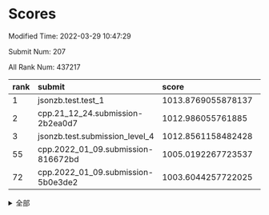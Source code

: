 # Scores

Modified Time: 2022-03-29 10:47:29

Submit Num: 207

All Rank Num: 437217

| rank |               submit               |       score        |       sigma        | pk_num |
| :--- | :--------------------------------- | :----------------- | :----------------- | :----- |
| 1    | jsonzb.test.test_1                 | 1013.8769055878137 | 0.8390432805037367 | 8450   |
| 2    | cpp.21_12_24.submission-2b2ea0d7   | 1012.986055761885  | 0.7954932100963119 | 8454   |
| 3    | jsonzb.test.submission_level_4     | 1012.8561158482428 | 0.8253265252819255 | 8448   |
| 55   | cpp.2022_01_09.submission-816672bd | 1005.0192267723537 | 0.7158969225696761 | 8445   |
| 72   | cpp.2022_01_09.submission-5b0e3de2 | 1003.6044257722025 | 0.7127824557464405 | 8442   |


<details>
<summary>全部</summary>

| rank |                 submit                 |       score        |       sigma        | pk_num |
| :--- | :------------------------------------- | :----------------- | :----------------- | :----- |
| 1    | jsonzb.test.test_1                     | 1013.8769055878137 | 0.8390432805037367 | 8450   |
| 2    | cpp.21_12_24.submission-2b2ea0d7       | 1012.986055761885  | 0.7954932100963119 | 8454   |
| 3    | jsonzb.test.submission_level_4         | 1012.8561158482428 | 0.8253265252819255 | 8448   |
| 4    | gobigger.level_3.submission_level_3_8  | 1011.7948506701134 | 0.7837367441176566 | 8445   |
| 5    | gobigger.level_3.submission_level_3_3  | 1011.7685261239748 | 0.7994039538184606 | 8452   |
| 6    | gobigger.level_3.submission_level_3_25 | 1011.5414476727797 | 0.7784250206435579 | 8447   |
| 7    | gobigger.level_3.submission_level_3_16 | 1011.1273210709826 | 0.7690911381429097 | 8445   |
| 8    | gobigger.level_3.submission_level_3_37 | 1011.0291723355266 | 0.7638650886863744 | 8454   |
| 9    | gobigger.level_3.submission_level_3_43 | 1010.9987783011715 | 0.7935895607243344 | 8448   |
| 10   | gobigger.level_3.submission_level_3_17 | 1010.9454605925322 | 0.7628059546105709 | 8452   |
| 11   | gobigger.level_3.submission_level_3_22 | 1010.9127457411898 | 0.7519331912783317 | 8446   |
| 12   | gobigger.level_3.submission_level_3_40 | 1010.8610475658052 | 0.7931428916248858 | 8447   |
| 13   | gobigger.level_3.submission_level_3_47 | 1010.8047775783047 | 0.7688933166396485 | 8446   |
| 14   | gobigger.level_3.submission_level_3_31 | 1010.7440140882694 | 0.7652068878354521 | 8452   |
| 15   | gobigger.level_3.submission_level_3_24 | 1010.5800386259192 | 0.7521320366449005 | 8447   |
| 16   | gobigger.level_3.submission_level_3_15 | 1010.5761141944238 | 0.7473858522962414 | 8451   |
| 17   | gobigger.level_3.submission_level_3_18 | 1010.5676598363601 | 0.7415576589685782 | 8448   |
| 18   | gobigger.level_3.submission_level_3_42 | 1010.5594696555291 | 0.7804404132717258 | 8446   |
| 19   | gobigger.level_3.submission_level_3_34 | 1010.5172135811023 | 0.7822488594543199 | 8451   |
| 20   | gobigger.level_3.submission_level_3_48 | 1010.4878870494937 | 0.7730762726240435 | 8450   |
| 21   | gobigger.level_3.submission_level_3_20 | 1010.4496297977907 | 0.7692945585747754 | 8450   |
| 22   | gobigger.level_3.submission_level_3_11 | 1010.3316987521181 | 0.7588091464921235 | 8447   |
| 23   | gobigger.level_3.submission_level_3_6  | 1010.2819314371498 | 0.815321126105022  | 8446   |
| 24   | gobigger.level_3.submission_level_3_46 | 1010.2438104082361 | 0.765113488570699  | 8450   |
| 25   | gobigger.level_3.submission_level_3_14 | 1010.2326919003884 | 0.7641262409383566 | 8452   |
| 26   | gobigger.level_3.submission_level_3_12 | 1010.1803239865776 | 0.7827798119829976 | 8449   |
| 27   | gobigger.level_3.submission_level_3_5  | 1010.1276074531431 | 0.7541860260452223 | 8450   |
| 28   | gobigger.level_3.submission_level_3_29 | 1010.111363206786  | 0.7517655520233872 | 8445   |
| 29   | gobigger.level_3.submission_level_3_44 | 1010.1113240935343 | 0.7492009149667952 | 8445   |
| 30   | gobigger.level_3.submission_level_3_0  | 1009.9335069560971 | 0.7563968129579587 | 8452   |
| 31   | gobigger.level_3.submission_level_3_13 | 1009.9151997667192 | 0.7849161106492692 | 8443   |
| 32   | gobigger.level_3.submission_level_3_27 | 1009.8941946095221 | 0.7694534650384662 | 8453   |
| 33   | gobigger.level_3.submission_level_3_9  | 1009.8057413877613 | 0.7693744108310175 | 8446   |
| 34   | gobigger.level_3.submission_level_3_28 | 1009.7913737092495 | 0.7507767977330321 | 8449   |
| 35   | gobigger.level_3.submission_level_3_30 | 1009.7714657458442 | 0.7488415688354547 | 8447   |
| 36   | gobigger.level_3.submission_level_3_45 | 1009.7480397634939 | 0.7622471065618874 | 8439   |
| 37   | gobigger.level_3.submission_level_3_4  | 1009.7396784912593 | 0.7697141854054284 | 8452   |
| 38   | gobigger.level_3.submission_level_3_19 | 1009.6357002488215 | 0.7554410610925272 | 8451   |
| 39   | gobigger.level_3.submission_level_3_39 | 1009.6172332816072 | 0.7335654909041002 | 8452   |
| 40   | gobigger.level_3.submission_level_3_10 | 1009.5701767338696 | 0.7643197770608308 | 8447   |
| 41   | gobigger.level_3.submission_level_3_41 | 1009.4682302599073 | 0.741006448271893  | 8447   |
| 42   | gobigger.level_3.submission_level_3_1  | 1009.3900387004275 | 0.7559818607137921 | 8449   |
| 43   | gobigger.level_3.submission_level_3_33 | 1009.3548046262761 | 0.7456567422922069 | 8447   |
| 44   | gobigger.level_3.submission_level_3_2  | 1009.3171448369478 | 0.7410943032352797 | 8451   |
| 45   | gobigger.level_3.submission_level_3_7  | 1009.0828028375489 | 0.7683449762458053 | 8447   |
| 46   | gobigger.level_3.submission_level_3_32 | 1008.9338745143558 | 0.7511659423706857 | 8448   |
| 47   | gobigger.level_3.submission_level_3_23 | 1008.9025664597917 | 0.7442401530700539 | 8441   |
| 48   | gobigger.level_3.submission_level_3_35 | 1008.7766875609695 | 0.7400860398462078 | 8453   |
| 49   | gobigger.level_3.submission_level_3_49 | 1008.6884118771477 | 0.7331885451202584 | 8448   |
| 50   | gobigger.level_3.submission_level_3_38 | 1008.4123410788329 | 0.7271331992435659 | 8451   |
| 51   | gobigger.level_3.submission_level_3_26 | 1008.3652396910801 | 0.7458076289299882 | 8452   |
| 52   | gobigger.level_3.submission_level_3_36 | 1008.2687235393107 | 0.7264794503074009 | 8447   |
| 53   | gobigger.level_3.submission_level_3_21 | 1007.6538039001275 | 0.7437459779982124 | 8449   |
| 54   | gobigger.level_1.submission_level_1_1  | 1005.1220450123861 | 0.7166311857317914 | 8451   |
| 55   | cpp.2022_01_09.submission-816672bd     | 1005.0192267723537 | 0.7158969225696761 | 8445   |
| 56   | gobigger.level_1.submission_level_1_42 | 1004.8126677665883 | 0.7111100954122078 | 8447   |
| 57   | gobigger.level_1.submission_level_1_37 | 1004.3854699597066 | 0.7091429562711035 | 8449   |
| 58   | gobigger.level_1.submission_level_1_43 | 1004.2572875241931 | 0.7090790471578429 | 8451   |
| 59   | gobigger.level_1.submission_level_1_0  | 1004.1988374231223 | 0.7082805652321658 | 8450   |
| 60   | gobigger.level_1.submission_level_1_47 | 1004.1424600769548 | 0.7275434415061871 | 8448   |
| 61   | gobigger.level_1.submission_level_1_24 | 1004.1295674214745 | 0.727061000096264  | 8450   |
| 62   | gobigger.level_1.submission_level_1_48 | 1004.0355439757355 | 0.718846859734384  | 8454   |
| 63   | gobigger.level_1.submission_level_1_41 | 1003.8315559190972 | 0.7236169816168259 | 8450   |
| 64   | gobigger.level_1.submission_level_1_45 | 1003.8134817091004 | 0.7192532412777128 | 8449   |
| 65   | gobigger.level_1.submission_level_1_4  | 1003.7800443944428 | 0.7201644435351446 | 8453   |
| 66   | gobigger.level_1.submission_level_1_23 | 1003.7460868131006 | 0.7228808648804196 | 8448   |
| 67   | gobigger.level_1.submission_level_1_13 | 1003.7442753737981 | 0.7178537766810708 | 8450   |
| 68   | gobigger.level_1.submission_level_1_46 | 1003.7234724510242 | 0.7150236430977855 | 8449   |
| 69   | gobigger.level_1.submission_level_1_49 | 1003.6984808598394 | 0.711939924320891  | 8444   |
| 70   | gobigger.level_1.submission_level_1_25 | 1003.6791365087175 | 0.709731919752695  | 8448   |
| 71   | gobigger.level_1.submission_level_1_44 | 1003.6392061239715 | 0.7069023165669456 | 8447   |
| 72   | cpp.2022_01_09.submission-5b0e3de2     | 1003.6044257722025 | 0.7127824557464405 | 8442   |
| 73   | gobigger.level_1.submission_level_1_21 | 1003.5887552205751 | 0.7112977471692302 | 8446   |
| 74   | gobigger.level_1.submission_level_1_6  | 1003.5005974792307 | 0.712502201231206  | 8445   |
| 75   | gobigger.level_1.submission_level_1_34 | 1003.4532194613246 | 0.7142750808654523 | 8448   |
| 76   | gobigger.level_1.submission_level_1_33 | 1003.3821488387193 | 0.7164737804770462 | 8451   |
| 77   | gobigger.level_1.submission_level_1_8  | 1003.3706859075585 | 0.7176935269848064 | 8450   |
| 78   | gobigger.level_1.submission_level_1_15 | 1003.2565128544601 | 0.7199196610370238 | 8451   |
| 79   | gobigger.level_1.submission_level_1_16 | 1003.2248560564607 | 0.7054916922569024 | 8450   |
| 80   | gobigger.level_1.submission_level_1_27 | 1003.2108343165663 | 0.7216168958231798 | 8443   |
| 81   | gobigger.level_1.submission_level_1_35 | 1003.1943464330305 | 0.7078366150928875 | 8452   |
| 82   | gobigger.level_1.submission_level_1_5  | 1003.0989373996537 | 0.7162271871390666 | 8450   |
| 83   | gobigger.level_1.submission_level_1_40 | 1002.9853744880885 | 0.71036936808178   | 8448   |
| 84   | gobigger.level_1.submission_level_1_22 | 1002.98135852927   | 0.7146120445588601 | 8449   |
| 85   | gobigger.level_1.submission_level_1_20 | 1002.9781273950542 | 0.7218252272756406 | 8452   |
| 86   | gobigger.level_1.submission_level_1_26 | 1002.9504634092237 | 0.7194828211264614 | 8447   |
| 87   | gobigger.level_1.submission_level_1_31 | 1002.9491453263167 | 0.7068843294328327 | 8442   |
| 88   | gobigger.level_1.submission_level_1_28 | 1002.871722933724  | 0.7239315826439563 | 8446   |
| 89   | gobigger.level_1.submission_level_1_39 | 1002.8146902167416 | 0.7043598265384797 | 8449   |
| 90   | gobigger.level_1.submission_level_1_36 | 1002.808465425112  | 0.7194419639725371 | 8444   |
| 91   | gobigger.level_1.submission_level_1_10 | 1002.7668427244569 | 0.7162206043772223 | 8443   |
| 92   | gobigger.level_1.submission_level_1_7  | 1002.7522502703164 | 0.7135931693458549 | 8452   |
| 93   | gobigger.level_1.submission_level_1_18 | 1002.7169831020242 | 0.7174830416154144 | 8446   |
| 94   | gobigger.level_1.submission_level_1_32 | 1002.7091057728624 | 0.719018794274603  | 8453   |
| 95   | gobigger.level_1.submission_level_1_3  | 1002.6968448051845 | 0.7165774528041349 | 8449   |
| 96   | gobigger.level_1.submission_level_1_17 | 1002.6810288385568 | 0.7240872681995127 | 8450   |
| 97   | gobigger.level_1.submission_level_1_30 | 1002.621603516007  | 0.7203497697494372 | 8451   |
| 98   | gobigger.level_1.submission_level_1_19 | 1002.5550931346453 | 0.711772178654715  | 8450   |
| 99   | gobigger.level_1.submission_level_1_29 | 1002.519868337549  | 0.7114287114565094 | 8446   |
| 100  | gobigger.level_1.submission_level_1_2  | 1002.4690572701079 | 0.7132717706195046 | 8447   |
| 101  | gobigger.level_1.submission_level_1_11 | 1002.4193768985424 | 0.716090273262427  | 8451   |
| 102  | gobigger.level_1.submission_level_1_14 | 1002.2667633908045 | 0.7096220541024191 | 8450   |
| 103  | gobigger.level_1.submission_level_1_9  | 1001.9801465174694 | 0.6976276559714127 | 8450   |
| 104  | gobigger.level_1.submission_level_1_12 | 1001.8024234934019 | 0.7198494218204012 | 8451   |
| 105  | gobigger.level_1.submission_level_1_38 | 1001.6766468737769 | 0.7139389550319222 | 8447   |
| 106  | gobigger.random.submission_random_40   | 997.8315810581912  | 0.7101132534816771 | 8450   |
| 107  | gobigger.random.submission_random_27   | 997.6894399579223  | 0.7038758255296274 | 8452   |
| 108  | gobigger.random.submission_random_41   | 996.8787807414492  | 0.7094527611920665 | 8450   |
| 109  | gobigger.random.submission_random_20   | 996.7183281364344  | 0.7110000838873521 | 8451   |
| 110  | gobigger.random.submission_random_4    | 996.7099656090252  | 0.7133519379619466 | 8449   |
| 111  | gobigger.random.submission_random_19   | 996.6048364874861  | 0.7029005995168857 | 8447   |
| 112  | gobigger.random.submission_random_3    | 996.5425851235277  | 0.7156700785700552 | 8458   |
| 113  | gobigger.random.submission_random_37   | 996.4739965184044  | 0.7097216586696322 | 8451   |
| 114  | gobigger.random.submission_random_44   | 996.4309921641151  | 0.7016452425393476 | 8449   |
| 115  | gobigger.random.submission_random_11   | 996.4053942201366  | 0.7188637908433074 | 8453   |
| 116  | gobigger.random.submission_random_48   | 996.395004097412   | 0.7120678742035987 | 8451   |
| 117  | gobigger.random.submission_random_39   | 996.3814240556756  | 0.7188657338688443 | 8452   |
| 118  | gobigger.random.submission_random_33   | 996.3506142634695  | 0.7083797383268552 | 8447   |
| 119  | gobigger.random.submission_random_10   | 996.3332290189178  | 0.7100616698171469 | 8450   |
| 120  | gobigger.random.submission_random_22   | 996.303150275929   | 0.7153224481448803 | 8451   |
| 121  | gobigger.random.submission_random_26   | 996.2463518428563  | 0.7039822199791895 | 8448   |
| 122  | gobigger.random.submission_random_43   | 996.2351706306547  | 0.7162767394775298 | 8445   |
| 123  | gobigger.random.submission_random_6    | 996.1987096568223  | 0.7151244035792615 | 8450   |
| 124  | gobigger.random.submission_random_9    | 996.1762507977863  | 0.69813218767818   | 8447   |
| 125  | gobigger.random.submission_random_38   | 996.1292890581432  | 0.722874988678856  | 8451   |
| 126  | gobigger.random.submission_random_46   | 996.115985833709   | 0.7075968204190087 | 8450   |
| 127  | gobigger.random.submission_random_18   | 996.0572089743557  | 0.7018014771210596 | 8449   |
| 128  | gobigger.random.submission_random_2    | 996.0480997239918  | 0.7124329224818754 | 8450   |
| 129  | gobigger.random.submission_random_16   | 996.007750241288   | 0.7056762532860529 | 8447   |
| 130  | gobigger.random.submission_random_5    | 995.9922679383044  | 0.7164530018553893 | 8449   |
| 131  | gobigger.random.submission_random_8    | 995.9812788670185  | 0.7006142761646397 | 8447   |
| 132  | gobigger.random.submission_random_31   | 995.9363579872322  | 0.7038447296250127 | 8453   |
| 133  | gobigger.random.submission_random_28   | 995.9057295301291  | 0.7002681065244452 | 8449   |
| 134  | gobigger.random.submission_random_0    | 995.9056175273596  | 0.7071263922432399 | 8448   |
| 135  | gobigger.random.submission_random_12   | 995.9010432493423  | 0.6982820892373259 | 8450   |
| 136  | gobigger.random.submission_random_7    | 995.8997394061222  | 0.7151417661812278 | 8449   |
| 137  | gobigger.random.submission_random_36   | 995.8834020733367  | 0.6976425378383332 | 8448   |
| 138  | gobigger.random.submission_random_30   | 995.8321103688272  | 0.7136509047261677 | 8451   |
| 139  | gobigger.random.submission_random_49   | 995.8091440464484  | 0.706440511173058  | 8447   |
| 140  | gobigger.random.submission_random_21   | 995.7163940320245  | 0.7039281475657294 | 8448   |
| 141  | gobigger.random.submission_random_13   | 995.6490056336463  | 0.70913942299883   | 8444   |
| 142  | gobigger.random.submission_random_45   | 995.5141048348875  | 0.7061250804997782 | 8450   |
| 143  | gobigger.random.submission_random_32   | 995.4861495693334  | 0.7133693649788903 | 8448   |
| 144  | gobigger.random.submission_random_24   | 995.3996281730895  | 0.7063926178202871 | 8451   |
| 145  | gobigger.level_2.submission_level_2_1  | 995.3491972600553  | 0.7473808109966488 | 8447   |
| 146  | gobigger.random.submission_random_17   | 995.2763556325743  | 0.7195994637129881 | 8446   |
| 147  | gobigger.random.submission_random_42   | 995.2576476911396  | 0.7096600227016778 | 8449   |
| 148  | gobigger.random.submission_random_29   | 995.1712454930529  | 0.7142807121369227 | 8445   |
| 149  | gobigger.random.submission_random_25   | 995.1396844537537  | 0.7242878766776131 | 8447   |
| 150  | gobigger.random.submission_random_14   | 995.1332285984345  | 0.7129116844160037 | 8451   |
| 151  | gobigger.random.submission_random_47   | 995.1047620465079  | 0.7203378430714673 | 8445   |
| 152  | gobigger.random.submission_random_35   | 995.1041608660727  | 0.7258723177177292 | 8453   |
| 153  | gobigger.random.submission_random_1    | 995.0941024518336  | 0.7201848791545536 | 8447   |
| 154  | gobigger.random.submission_random_15   | 994.994059754794   | 0.701156327316636  | 8446   |
| 155  | gobigger.random.submission_random_34   | 994.663064265006   | 0.6974295007559348 | 8449   |
| 156  | gobigger.random.submission_random_23   | 994.5824799197158  | 0.7006821203842444 | 8445   |
| 157  | gobigger.level_2.submission_level_2_42 | 994.2040374366804  | 0.725091367664873  | 8447   |
| 158  | gobigger.level_2.submission_level_2_6  | 994.2002585940008  | 0.7277063295220537 | 8446   |
| 159  | gobigger.level_2.submission_level_2_21 | 993.6820086705317  | 0.7298541299132316 | 8447   |
| 160  | gobigger.level_2.submission_level_2_40 | 993.452461523446   | 0.7327848473064127 | 8451   |
| 161  | gobigger.level_2.submission_level_2_37 | 993.2543594475518  | 0.7283942889892555 | 8448   |
| 162  | gobigger.level_2.submission_level_2_7  | 993.2472386562755  | 0.7372994400714451 | 8445   |
| 163  | gobigger.level_2.submission_level_2_34 | 993.2427158310495  | 0.7353450264146025 | 8446   |
| 164  | gobigger.level_2.submission_level_2_27 | 993.1703091423157  | 0.7429315975730143 | 8442   |
| 165  | gobigger.level_2.submission_level_2_46 | 993.1284579619734  | 0.7228121336924577 | 8446   |
| 166  | gobigger.level_2.submission_level_2_0  | 993.1057429311173  | 0.7287973493059597 | 8453   |
| 167  | gobigger.level_2.submission_level_2_4  | 992.8797552559533  | 0.7345020166004759 | 8451   |
| 168  | gobigger.level_2.submission_level_2_12 | 992.8768934995086  | 0.7314977251376426 | 8445   |
| 169  | gobigger.level_2.submission_level_2_2  | 992.8688906613439  | 0.7504894059603158 | 8455   |
| 170  | gobigger.level_2.submission_level_2_31 | 992.7167681332093  | 0.7382650546692902 | 8443   |
| 171  | gobigger.level_2.submission_level_2_19 | 992.6613648377967  | 0.7395962718262061 | 8451   |
| 172  | gobigger.level_2.submission_level_2_14 | 992.6593941530874  | 0.7349937326080018 | 8442   |
| 173  | gobigger.level_2.submission_level_2_49 | 992.651238326812   | 0.7450558787134487 | 8450   |
| 174  | gobigger.level_2.submission_level_2_22 | 992.6328070043345  | 0.7420119151169585 | 8450   |
| 175  | gobigger.level_2.submission_level_2_35 | 992.622152986422   | 0.7318128868003132 | 8448   |
| 176  | gobigger.level_2.submission_level_2_8  | 992.607205519949   | 0.7366306841774016 | 8453   |
| 177  | gobigger.level_2.submission_level_2_20 | 992.5611816145811  | 0.7374331082815481 | 8452   |
| 178  | gobigger.level_2.submission_level_2_36 | 992.5257294603716  | 0.73811592612057   | 8448   |
| 179  | gobigger.level_2.submission_level_2_23 | 992.3532223448505  | 0.7280830678118331 | 8448   |
| 180  | gobigger.level_2.submission_level_2_18 | 992.3129197816555  | 0.7580028658896645 | 8453   |
| 181  | gobigger.level_2.submission_level_2_44 | 992.2474284749334  | 0.7333442829674839 | 8445   |
| 182  | gobigger.level_2.submission_level_2_13 | 992.2439916522849  | 0.7439209521765524 | 8452   |
| 183  | gobigger.level_2.submission_level_2_47 | 992.2403319622931  | 0.7411891014996862 | 8453   |
| 184  | gobigger.level_2.submission_level_2_39 | 992.2168585337324  | 0.7382675625960083 | 8446   |
| 185  | gobigger.level_2.submission_level_2_28 | 992.1677027159492  | 0.7325489435155577 | 8449   |
| 186  | gobigger.level_2.submission_level_2_30 | 992.1271165971817  | 0.7487593775467942 | 8447   |
| 187  | gobigger.level_2.submission_level_2_11 | 992.0255956815166  | 0.7331100369573045 | 8450   |
| 188  | gobigger.level_2.submission_level_2_9  | 992.010600330336   | 0.7456190547824696 | 8444   |
| 189  | gobigger.level_2.submission_level_2_24 | 991.9555169321353  | 0.7490250805751534 | 8447   |
| 190  | gobigger.level_2.submission_level_2_15 | 991.9171924871108  | 0.7404975140247528 | 8452   |
| 191  | gobigger.level_2.submission_level_2_41 | 991.7506781905064  | 0.7732465171022999 | 8447   |
| 192  | gobigger.level_2.submission_level_2_16 | 991.6883249296136  | 0.7481554443951384 | 8450   |
| 193  | gobigger.level_2.submission_level_2_5  | 991.6309264965228  | 0.756120158921603  | 8446   |
| 194  | gobigger.level_2.submission_level_2_45 | 991.5031866399854  | 0.7371535170949838 | 8445   |
| 195  | gobigger.level_2.submission_level_2_26 | 991.3971409370046  | 0.7442728324625716 | 8451   |
| 196  | gobigger.level_2.submission_level_2_43 | 991.1712133619516  | 0.7490573925759825 | 8452   |
| 197  | gobigger.level_2.submission_level_2_33 | 991.0315336543018  | 0.7601197319021982 | 8449   |
| 198  | gobigger.level_2.submission_level_2_25 | 990.9528395294678  | 0.7580323981804514 | 8447   |
| 199  | gobigger.level_2.submission_level_2_48 | 990.9190596810156  | 0.7510372156911992 | 8449   |
| 200  | gobigger.level_2.submission_level_2_38 | 990.8154002809091  | 0.7553255230368566 | 8452   |
| 201  | gobigger.level_2.submission_level_2_10 | 990.7305682292013  | 0.7719424774420116 | 8451   |
| 202  | gobigger.level_2.submission_level_2_29 | 990.5866360957566  | 0.7703670700180257 | 8453   |
| 203  | gobigger.level_2.submission_level_2_32 | 990.0807866578219  | 0.7986401334578725 | 8446   |
| 204  | gobigger.level_2.submission_level_2_3  | 990.0093140528429  | 0.7698669949265577 | 8453   |
| 205  | gobigger.level_2.submission_level_2_17 | 989.6606464891696  | 0.7758457197694828 | 8447   |
| 206  | gobigger.none.submission_none_0        | 978.7185976289155  | 1.1645584557112587 | 8442   |
| 207  | gobigger.none.submission_none_1        | 976.5122442743043  | 1.3632882282304752 | 8448   |

</details>